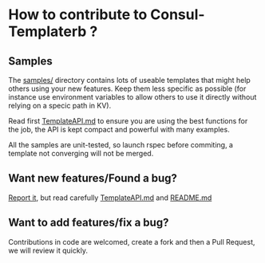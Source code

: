 # How to contribute to Consul-Templaterb ?

## Samples

The [samples/](samples/) directory contains lots of useable templates that might help others using your new features.
Keep them less specific as possible (for instance use environment variables to allow others to use it directly
without relying on a specic path in KV).

Read first [TemplateAPI.md](TemplateAPI.md) to ensure you are using the best functions for the job, the API is kept
compact and powerful with many examples.

All the samples are unit-tested, so launch rspec before commiting, a template not converging will not be merged.

## Want new features/Found a bug?

[Report it](https://github.com/criteo/consul-templaterb/issues), but read carefully [TemplateAPI.md](TemplateAPI.md) and
[README.md](README.md)

## Want to add features/fix a bug?

Contributions in code are welcomed, create a fork and then a Pull Request, we will review it quickly.
